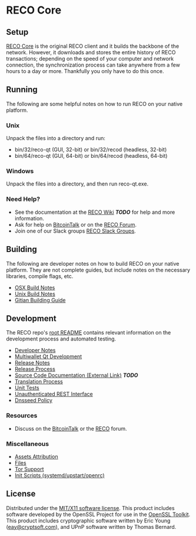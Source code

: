 RECO Core
=====================

Setup
---------------------
[RECO Core](http://reco.org/wallet) is the original RECO client and it builds the backbone of the network. However, it downloads and stores the entire history of RECO transactions; depending on the speed of your computer and network connection, the synchronization process can take anywhere from a few hours to a day or more. Thankfully you only have to do this once.

Running
---------------------
The following are some helpful notes on how to run RECO on your native platform.

### Unix

Unpack the files into a directory and run:

- bin/32/reco-qt (GUI, 32-bit) or bin/32/recod (headless, 32-bit)
- bin/64/reco-qt (GUI, 64-bit) or bin/64/recod (headless, 64-bit)

### Windows

Unpack the files into a directory, and then run reco-qt.exe.

### Need Help?

* See the documentation at the [RECO Wiki](https://en.bitcoin.it/wiki/Main_Page) ***TODO***
for help and more information.
* Ask for help on [BitcoinTalk](https://bitcointalk.org/index.php?topic=1262920.0) or on the [RECO Forum](http://forum.reco.org/).
* Join one of our Slack groups [RECO Slack Groups](https://reco.org/slack-logins/).

Building
---------------------
The following are developer notes on how to build RECO on your native platform. They are not complete guides, but include notes on the necessary libraries, compile flags, etc.

- [OSX Build Notes](build-osx.md)
- [Unix Build Notes](build-unix.md)
- [Gitian Building Guide](gitian-building.md)

Development
---------------------
The RECO repo's [root README](https://github.com/RECO-Project/RECO/blob/master/README.md) contains relevant information on the development process and automated testing.

- [Developer Notes](developer-notes.md)
- [Multiwallet Qt Development](multiwallet-qt.md)
- [Release Notes](release-notes.md)
- [Release Process](release-process.md)
- [Source Code Documentation (External Link)](https://dev.visucore.com/bitcoin/doxygen/) ***TODO***
- [Translation Process](translation_process.md)
- [Unit Tests](unit-tests.md)
- [Unauthenticated REST Interface](REST-interface.md)
- [Dnsseed Policy](dnsseed-policy.md)

### Resources

* Discuss on the [BitcoinTalk](https://bitcointalk.org/index.php?topic=1262920.0) or the [RECO](http://forum.reco.org/) forum.

### Miscellaneous
- [Assets Attribution](assets-attribution.md)
- [Files](files.md)
- [Tor Support](tor.md)
- [Init Scripts (systemd/upstart/openrc)](init.md)

License
---------------------
Distributed under the [MIT/X11 software license](http://www.opensource.org/licenses/mit-license.php).
This product includes software developed by the OpenSSL Project for use in the [OpenSSL Toolkit](https://www.openssl.org/). This product includes
cryptographic software written by Eric Young ([eay@cryptsoft.com](mailto:eay@cryptsoft.com)), and UPnP software written by Thomas Bernard.
